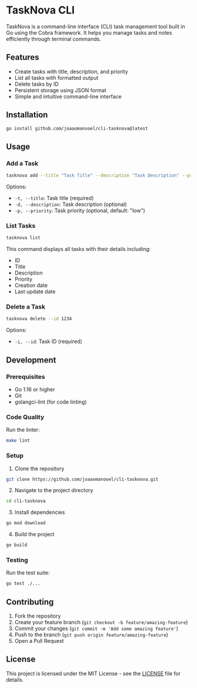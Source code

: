 # TaskNova CLI

TaskNova is a command-line interface (CLI) task management tool built in Go using the Cobra framework. It helps you manage tasks and notes efficiently through terminal commands.

## Features

- Create tasks with title, description, and priority
- List all tasks with formatted output
- Delete tasks by ID
- Persistent storage using JSON format
- Simple and intuitive command-line interface

## Installation

```bash
go install github.com/joaaomanooel/cli-tasknova@latest
```

## Usage

### Add a Task

```bash
tasknova add --title "Task Title" --description "Task Description" --priority "high"
```

Options:
- `-t, --title`: Task title (required)
- `-d, --description`: Task description (optional)
- `-p, --priority`: Task priority (optional, default: "low")

### List Tasks

```bash
tasknova list
```

This command displays all tasks with their details including:
- ID
- Title
- Description
- Priority
- Creation date
- Last update date

### Delete a Task

```bash
tasknova delete --id 1234
```

Options:
- `-i, --id`: Task ID (required)

## Development

### Prerequisites

- Go 1.16 or higher
- Git
- golangci-lint (for code linting)

### Code Quality

Run the linter:
```bash
make lint
```

### Setup

1. Clone the repository
```bash
git clone https://github.com/joaaomanooel/cli-tasknova.git
```

2. Navigate to the project directory
```bash
cd cli-tasknova
```

3. Install dependencies
```bash
go mod download
```

4. Build the project
```bash
go build
```

### Testing

Run the test suite:
```bash
go test ./...
```

## Contributing

1. Fork the repository
2. Create your feature branch (`git checkout -b feature/amazing-feature`)
3. Commit your changes (`git commit -m 'Add some amazing feature'`)
4. Push to the branch (`git push origin feature/amazing-feature`)
5. Open a Pull Request

## License

This project is licensed under the MIT License - see the [LICENSE](LICENSE) file for details.
